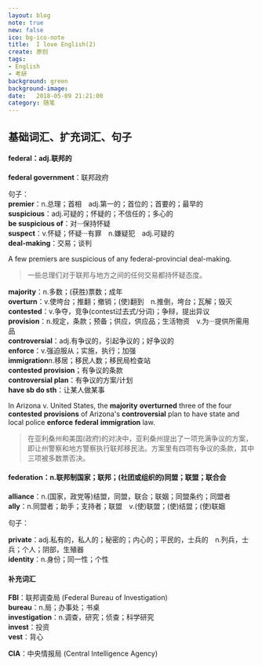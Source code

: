 ```yaml
---
layout: blog
note: true
new: false
ico: bg-ico-note
title:  I love English(2)
create: 原创
tags:
- English
- 考研
background: green
background-image: 
date:   2018-05-09 21:21:00
category: 随笔
---
```


## 基础词汇、扩充词汇、句子  

#### **federal**：adj.联邦的

**federal government**：联邦政府  

句子：  
**premier**：n.总理；首相　adj.第一的；首位的；首要的；最早的  
**suspicious**：adj.可疑的；怀疑的；不信任的；多心的  
**be suspicious of**：对···保持怀疑  
**suspect**：v.怀疑；怀疑···有罪　n.嫌疑犯　adj.可疑的  
**deal-making**：交易；谈判  

A few premiers are suspicious of any federal-provincial deal-making.  

>一些总理们对于联邦与地方之间的任何交易都持怀疑态度。

**majority**：n.多数；(获胜)票数；成年  
**overturn**：v.使垮台；推翻；撤销；(使)翻到　n.推倒，垮台；瓦解；毁灭  
**contested**：v.争夺，竞争(contest过去式/分词)；争辩，提出异议  
**provision**：n.规定，条款；预备；供应，供应品；生活物资　v.为···提供所需用品  
**controversial**：adj.有争议的，引起争议的；好争议的  
**enforce**：v.强迫服从；实施，执行；加强  
**immigration**n.移居；移民人数；移民局检查站  
**contested provision**；有争议的条款  
**controversial plan**：有争议的方案/计划  
**have sb do sth**：让某人做某事  

In Arizona v. United States, the **majority** **overturned** three of the four **contested** **provisions** of Arizona's **controversial** plan to have state and local police **enforce** **federal** **immigration** law.

>在亚利桑州和美国(政府)的对决中，亚利桑州提出了一项充满争议的方案，即让州警察和地方警察执行联邦移民法。方案里有四项有争议的条款，其中三项被多数票否决。

#### **federation**：n.联邦制国家；联邦；(社团或组织的)同盟；联盟；联合会

**alliance**：n.(国家，政党等)结盟，同盟，联合；联姻；同盟条约；同盟者  
**ally**：n.同盟者；助手；支持者；联盟　v.(使)联盟；(使)结盟；(使)联姻  

句子：  

**private**：adj.私有的，私人的；秘密的；内心的；平民的，士兵的　n.列兵，士兵；个人；阴部，生殖器  
**identity**：n.身份；同一性；个性  

#### 补充词汇  

**FBI**：联邦调查局 (Federal Bureau of Investigation)  
**bureau**：n.局；办事处；书桌  
**investigation**：n.调查，研究；侦查；科学研究  
**invest**：投资  
**vest**：背心  

**CIA**：中央情报局 (Central Intelligence Agency)